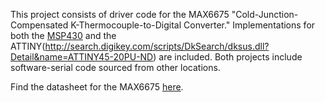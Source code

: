 This project consists of driver code for the MAX6675 "Cold-Junction-Compensated K-Thermocouple-to-Digital Converter."
Implementations for both the [MSP430](http://search.digikey.com/scripts/DkSearch/dksus.dll?Detail&name=296-27570-ND) and the ATTINY(http://search.digikey.com/scripts/DkSearch/dksus.dll?Detail&name=ATTINY45-20PU-ND) are included.
Both projects include software-serial code sourced from other locations.

Find the datasheet for the MAX6675 [here](http://datasheets.maxim-ic.com/en/ds/MAX6675.pdf).
